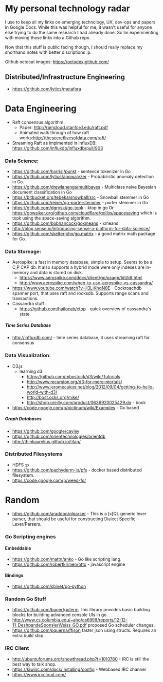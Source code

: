 My personal technology radar
===================
I use to keep all my links on emerging technology, UX, dev-ops and papers in Google Docs.  While this was helpful for me, it wasn't useful for anyone else trying to do the same research I had already done.  So Im experimenting with moving those links into a Github repo.  

Now that this stuff is public facing though, I should really replace my shorthand notes with better discriptions :p.

Github octocat images: https://octodex.github.com/

## Distributed/Infrastructure Engineering
- https://github.com/lytics/metafora

# Data Engineering
- Raft consensus algorithm. 
   - Paper:  http://ramcloud.stanford.edu/raft.pdf  
   - Animated walk through of how raft works:http://thesecretlivesofdata.com/raft/
- Streaming Raft as implmented in influxDB: https://github.com/influxdb/influxdb/pull/903

### Data Science: 
- https://github.com/harrisj/punkt - sentence tokenizer in Go
- https://github.com/lytics/anomalyzer - Probabilistic anomaly detection in Go. 
- https://github.com/drewlanenga/multibayes - Multiclass naive Bayesian document classification in Go
- https://bitbucket.org/tebeka/snowball/src - Snowball stemmer in Go
- https://github.com/reiver/go-porterstemmer - porter stemmer in Go
- https://github.com/dgryski/go-topk - ktop in go Or https://gowalker.org/github.com/cloudflare/golibs/spacesaving which is topk using the space-saving algorithm. 
- https://github.com/bobhancock/goxmeans - xmeans
- http://blog.sense.io/introducing-sense-a-platform-for-data-science/ 
- https://github.com/skelterjohn/go.matrix - a good matrix math package for Go.

### Data Storeage: 
- Aerospike: a fast in memory database, simple to setup.  Seems to be a C,P CAP db.  It also supports a hybrid mode were only indexes are in-memory and data is stored on disk.
    - https://www.aerospike.com/docs/client/go/usage/ldt/ldt.html
    - http://www.aerospike.com/when-to-use-aerospike-vs-cassandra/ 
- https://www.youtube.com/watch?v=jI3LiKhqN0E - Cockroachdb spanner port, that uses raft and rocksdb.  Supports range scans and transactions. 
- Cassandra stuff : 
   - https://github.com/hailocab/ctop - quick overview of cassandra's state.

##### Time Series Database
- http://influxdb.com/ - time series database, it uses streaming raft for consensus

### Data Visualization:
- D3.js
   - learning d3
      - https://github.com/mbostock/d3/wiki/Tutorials
      - http://www.recursion.org/d3-for-mere-mortals/  
      - http://www.jeromecukier.net/blog/2012/09/04/getting-to-hello-world-with-d3/
      - http://bost.ocks.org/mike/
      - http://shop.oreilly.com/product/0636920025429.do - book
- https://code.google.com/p/plotinum/wiki/Examples - Go based 
##### Graph Databases
- https://github.com/google/cayley
- https://github.com/orientechnologies/orientdb
- http://thinkaurelius.github.io/titan/ 

### Distributed Filesystems 
- HDFS :p 
- https://github.com/pachyderm-io/pfs - docker based distributed filesystem. 
- https://code.google.com/p/weed-fs/ 

# Random

- https://github.com/araddon/qlparser - This is a [x]QL generic lexer parser, that should be useful for constructing Dialect Specific Lexer/Parsers.


### Go Scripting engines

#### Embeddable 

- https://github.com/mattn/anko - Go like scripting lang.
- https://github.com/robertkrimen/otto - javascript engine

#### Bindings 

- https://github.com/sbinet/go-python 

### Random Go Stuff

- https://github.com/buger/goterm This library provides basic building blocks for building advanced console UIs in go.
- http://www.cs.columbia.edu/~aho/cs6998/reports/12-12-11_DeshpandeSponslerWeiss_GO.pdf proposed Go scheduler changes. 
- https://github.com/pquerna/ffjson faster json using structs.  Requires an extra build step.

### IRC Client
 - http://ubuntuforums.org/showthread.php?t=1010780 - IRC is still the best way to talk shop.
 - https://kiwiirc.com/docs/installing/config - Webbased IRC channel
 - https://www.irccloud.com/ 
